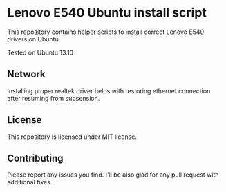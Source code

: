 Lenovo E540 Ubuntu install script
=================================

This repository contains helper scripts to install correct Lenovo E540 drivers on Ubuntu.

Tested on Ubuntu 13.10

Network
-------

Installing proper realtek driver helps with restoring ethernet connection after resuming from supsension.


License
-------

This repository is licensed under MIT license.

Contributing
------------

Please report any issues you find. I'll be also glad for any pull request with additional fixes.
